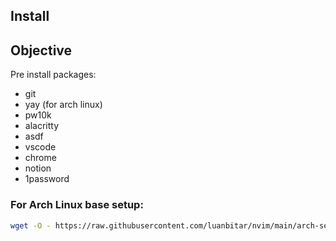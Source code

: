 ## Install

## Objective

Pre install packages:

- git
- yay (for arch linux)
- pw10k
- alacritty
- asdf
- vscode
- chrome
- notion
- 1password

### For Arch Linux base setup:

```bash
wget -O - https://raw.githubusercontent.com/luanbitar/nvim/main/arch-setup.sh | bash
```
